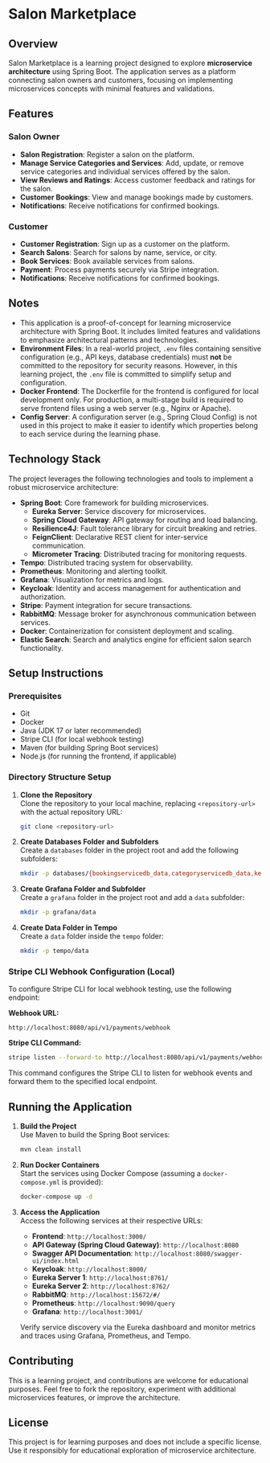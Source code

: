 # Salon Marketplace

## Overview

Salon Marketplace is a learning project designed to explore **microservice architecture** using Spring Boot. The application serves as a platform connecting salon owners and customers, focusing on implementing microservices concepts with minimal features and validations.

## Features

### Salon Owner
- **Salon Registration**: Register a salon on the platform.
- **Manage Service Categories and Services**: Add, update, or remove service categories and individual services offered by the salon.
- **View Reviews and Ratings**: Access customer feedback and ratings for the salon.
- **Customer Bookings**: View and manage bookings made by customers.
- **Notifications**: Receive notifications for confirmed bookings.

### Customer
- **Customer Registration**: Sign up as a customer on the platform.
- **Search Salons**: Search for salons by name, service, or city.
- **Book Services**: Book available services from salons.
- **Payment**: Process payments securely via Stripe integration.
- **Notifications**: Receive notifications for confirmed bookings.

## Notes
- This application is a proof-of-concept for learning microservice architecture with Spring Boot. It includes limited features and validations to emphasize architectural patterns and technologies.
- **Environment Files**: In a real-world project, `.env` files containing sensitive configuration (e.g., API keys, database credentials) must **not** be committed to the repository for security reasons. However, in this learning project, the `.env` file is committed to simplify setup and configuration.
- **Docker Frontend**: The Dockerfile for the frontend is configured for local development only. For production, a multi-stage build is required to serve frontend files using a web server (e.g., Nginx or Apache).
- **Config Server**: A configuration server (e.g., Spring Cloud Config) is not used in this project to make it easier to identify which properties belong to each service during the learning phase.

## Technology Stack
The project leverages the following technologies and tools to implement a robust microservice architecture:

- **Spring Boot**: Core framework for building microservices.
  - **Eureka Server**: Service discovery for microservices.
  - **Spring Cloud Gateway**: API gateway for routing and load balancing.
  - **Resilience4J**: Fault tolerance library for circuit breaking and retries.
  - **FeignClient**: Declarative REST client for inter-service communication.
  - **Micrometer Tracing**: Distributed tracing for monitoring requests.
- **Tempo**: Distributed tracing system for observability.
- **Prometheus**: Monitoring and alerting toolkit.
- **Grafana**: Visualization for metrics and logs.
- **Keycloak**: Identity and access management for authentication and authorization.
- **Stripe**: Payment integration for secure transactions.
- **RabbitMQ**: Message broker for asynchronous communication between services.
- **Docker**: Containerization for consistent deployment and scaling.
- **Elastic Search**: Search and analytics engine for efficient salon search functionality.

## Setup Instructions

### Prerequisites
- Git
- Docker
- Java (JDK 17 or later recommended)
- Stripe CLI (for local webhook testing)
- Maven (for building Spring Boot services)
- Node.js (for running the frontend, if applicable)

### Directory Structure Setup
1. **Clone the Repository**  
   Clone the repository to your local machine, replacing `<repository-url>` with the actual repository URL:  
   ```bash
   git clone <repository-url>
   ```

2. **Create Databases Folder and Subfolders**  
   Create a `databases` folder in the project root and add the following subfolders:  
   ```bash
   mkdir -p databases/{bookingservicedb_data,categoryservicedb_data,keycloakdb_data,notificationservicedb_data,paymentservicedb_data,rabbitmq_data,reviewservicedb_data,salonservicedb_data,serviceofferingservicedb_data}
   ```

3. **Create Grafana Folder and Subfolder**  
   Create a `grafana` folder in the project root and add a `data` subfolder:  
   ```bash
   mkdir -p grafana/data
   ```

4. **Create Data Folder in Tempo**  
   Create a `data` folder inside the `tempo` folder:  
   ```bash
   mkdir -p tempo/data
   ```

### Stripe CLI Webhook Configuration (Local)
To configure Stripe CLI for local webhook testing, use the following endpoint:

**Webhook URL:**  
```
http://localhost:8080/api/v1/payments/webhook
```

**Stripe CLI Command:**  
```bash
stripe listen --forward-to http://localhost:8080/api/v1/payments/webhook
```

This command configures the Stripe CLI to listen for webhook events and forward them to the specified local endpoint.

## Running the Application
1. **Build the Project**  
   Use Maven to build the Spring Boot services:  
   ```bash
   mvn clean install
   ```

2. **Run Docker Containers**  
   Start the services using Docker Compose (assuming a `docker-compose.yml` is provided):  
   ```bash
   docker-compose up -d
   ```

3. **Access the Application**  
   Access the following services at their respective URLs:  
   - **Frontend**: `http://localhost:3000/`  
   - **API Gateway (Spring Cloud Gateway)**: `http://localhost:8080`  
   - **Swagger API Documentation**: `http://localhost:8080/swagger-ui/index.html`  
   - **Keycloak**: `http://localhost:8000/`  
   - **Eureka Server 1**: `http://localhost:8761/`  
   - **Eureka Server 2**: `http://localhost:8762/`  
   - **RabbitMQ**: `http://localhost:15672/#/`  
   - **Prometheus**: `http://localhost:9090/query`  
   - **Grafana**: `http://localhost:3001/`  

   Verify service discovery via the Eureka dashboard and monitor metrics and traces using Grafana, Prometheus, and Tempo.

## Contributing
This is a learning project, and contributions are welcome for educational purposes. Feel free to fork the repository, experiment with additional microservices features, or improve the architecture.

## License
This project is for learning purposes and does not include a specific license. Use it responsibly for educational exploration of microservice architecture.


